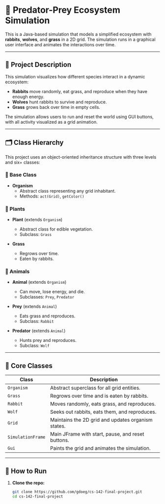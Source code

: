 # 🐾 Predator-Prey Ecosystem Simulation

This is a Java-based simulation that models a simplified ecosystem with **rabbits**, **wolves**, and **grass** in a 2D grid. The simulation runs in a graphical user interface and animates the interactions over time.

---

## 🧠 Project Description

This simulation visualizes how different species interact in a dynamic ecosystem:

- **Rabbits** move randomly, eat grass, and reproduce when they have enough energy.
- **Wolves** hunt rabbits to survive and reproduce.
- **Grass** grows back over time in empty cells.

The simulation allows users to run and reset the world using GUI buttons, with all activity visualized as a grid animation.

---

## 🗂️ Class Hierarchy

This project uses an object-oriented inheritance structure with three levels and six+ classes:

### 🌳 Base Class
- **Organism**
  - Abstract class representing any grid inhabitant.
  - Methods: `act(Grid)`, `getColor()`

### 🌱 Plants
- **Plant** (extends `Organism`)
  - Abstract class for edible vegetation.
  - Subclass: `Grass`

- **Grass**
  - Regrows over time.
  - Eaten by rabbits.

### 🐾 Animals
- **Animal** (extends `Organism`)
  - Can move, lose energy, and die.
  - Subclasses: `Prey`, `Predator`

- **Prey** (extends `Animal`)
  - Eats grass and reproduces.
  - Subclass: `Rabbit`

- **Predator** (extends `Animal`)
  - Hunts prey and reproduces.
  - Subclass: `Wolf`

---

## 🧩 Core Classes

| Class         | Description |
|---------------|-------------|
| `Organism`    | Abstract superclass for all grid entities. |
| `Grass`       | Regrows over time and is eaten by rabbits. |
| `Rabbit`      | Moves randomly, eats grass, and reproduces. |
| `Wolf`        | Seeks out rabbits, eats them, and reproduces. |
| `Grid`        | Maintains the 2D grid and updates organism states. |
| `SimulationFrame` | Main JFrame with start, pause, and reset buttons. |
| `Gui`         | Paints the grid and animates the simulation. |

---

## 🚀 How to Run

1. **Clone the repo:**
   ```bash
   git clone https://github.com/gdoeg/cs-142-final-project.git
   cd cs-142-final-project
